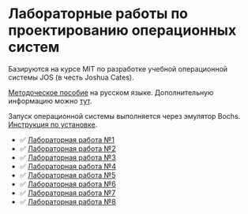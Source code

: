 # Лабораторные работы по проектированию операционных систем

Базируются на курсе MIT по разработке учебной операционной системы JOS (в честь Joshua Cates).

[Методоческое пособие](http://kelarev.com/osd/os-dev-jos.pdf) на русском языке. Дополнительную информацию можно [тут](http://read.seas.harvard.edu/~kohler/class/06f-aos/index.html).

Запуск операционной системы выполняется через эмулятор Bochs. [Инструкция по установке](http://dev.iu7.bmstu.ru/trac/corporate_docs/wiki/InstallBochs).

- ✅ [Лабораторная работа №1](https://github.com/Uashir/dev-os/tree/lab1)
- ✅ [Лабораторная работа №2](https://github.com/Uashir/dev-os/tree/lab2)
- ✅ [Лабораторная работа №3](https://github.com/Uashir/dev-os/tree/lab3)
- ✅ [Лабораторная работа №4](https://github.com/Uashir/dev-os/tree/lab4)
- ✅ [Лабораторная работа №5](https://github.com/Uashir/dev-os/tree/lab5)
- ✅ [Лабораторная работа №6](https://github.com/Uashir/dev-os/tree/lab6)
- ✅ [Лабораторная работа №7](https://github.com/Uashir/dev-os/tree/lab7)
- ✅ [Лабораторная работа №8](https://github.com/Uashir/dev-os/tree/lab8)
